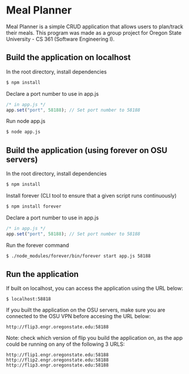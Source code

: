 # Meal Planner

Meal Planner is a simple CRUD application that allows users to plan/track their meals.
This program was made as a group project for Oregon State University - CS 361 (Software Engineering I).

## Build the application on localhost

In the root directory, install dependencies

```bash
$ npm install
```

Declare a port number to use in app.js

```javascript
/* in app.js */
app.set("port", 58188); // Set port number to 58188
```

Run node app.js

```bash
$ node app.js
```

## Build the application (using forever on OSU servers)

In the root directory, install dependencies

```bash
$ npm install
```

Install forever (CLI tool to ensure that a given script runs continuously)

```bash
$ npm install forever
```

Declare a port number to use in app.js

```javascript
/* in app.js */
app.set("port", 58188); // Set port number to 58188
```

Run the forever command

```bash
$ ./node_modules/forever/bin/forever start app.js 58188
```

## Run the application

If built on localhost, you can access the application using the URL below:

```
$ localhost:58818
```

If you built the application on the OSU servers, make sure you are connected to the OSU VPN before accesing the URL below:

```
http://flip3.engr.oregonstate.edu:58188
```

Note: check which version of flip you build the application on, as the app could be running on any of the following 3 URLS:

```
http://flip1.engr.oregonstate.edu:58188
http://flip2.engr.oregonstate.edu:58188
http://flip3.engr.oregonstate.edu:58188
```
